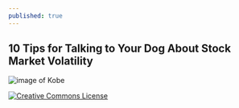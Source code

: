 ```yaml
---
published: true
---
```

## 10 Tips for Talking to Your Dog About Stock Market Volatility

![image of Kobe](https://lh3.googleusercontent.com/xgL8INl8gsKhyZ_vcA38jUYOXI2RVIdmFd78CajdNuZTZzVIk3nNbjTSf_ZwnwWA0zifcaVD2Dyco6chefburGG9GvKhkxePi-uwDB43uRjy2qDXeR3cx94FgcjYdlz_wQPdIctNfQMVdYkyr3rj9bDOx4B3hMjA6sgors-uEVtGijgNCpt_dbA7g9foCUKpVd3Gxv8hVWKQFdhpp35ITNiCR_GLkRDsMJM0C1FJn8A0h4EfKWm-zF1qzb7ZBNqij0ZKFCMaBcNN4023Jc_cSdI88EAcJk8v_1swvLGv5xwrUwuZ6n3fUuXTtGD2eNkS3ThWMk7izw3FtikoLAgKoEyXiB_kZKCcKWqxu6TghbC-ABMK5M1M1qt9Y5P9WrsV_XvbHdNR2eiQ-DAspV5Oxy4XSiopsr3uGKOffrlij3g3UyI_harLSEDpc72oofzYVXNHb-1h1laTAUrsCyEZ1bYqMj3Y6TpHCPUOf6Agcoa9u0ZHiCFYRPdN-y55KszOZAd0NJ2ugPp8dV1_1f_SfhCIG_8Pr-zDm7NrcOebyNujCryAh55evYL71rl6S-Nh4YkIPSx2jtPI2tblxtzSiGpYexXKjHd-zHSbdrRFc4XCWvilS1kGVrjH0VIJrhKdorAGUTO3tZ_SRMXuQF1qnA9sUwKUwbzLqfz04JKK6PC-2HAbL1V9Pni9Cs1TCWg=w449-h797-no?authuser=0)


[![Creative Commons License](http://i.creativecommons.org/l/by-nc-nd/3.0/88x31.png)](http://creativecommons.org/licenses/by-nc-nd/3.0/)
